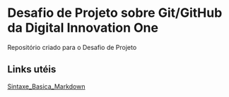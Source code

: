 # Desafio de Projeto sobre Git/GitHub da Digital Innovation One
Repositório criado para o Desafio de Projeto

## Links utéis
[Sintaxe_Basica_Markdown](https://www.markdownguide.org/basic-syntax/)
